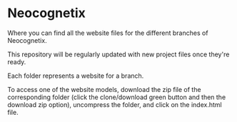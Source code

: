 # Neocognetix
Where you can find all the website files for the different branches of Neocognetix.

This repository will be regularly updated with new project files once they're ready.

Each folder represents a website for a branch.

To access one of the website models, download the zip file of the corresponding folder (click the clone/download green button and then the download zip option), uncompress the folder, and click on the index.html file.
